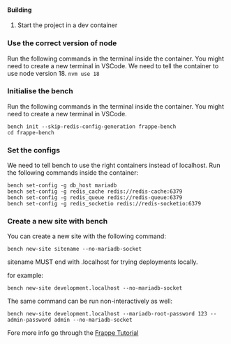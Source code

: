 #### Building

1. Start the project in a dev container

### Use the correct version of node

Run the following commands in the terminal inside the container. You might need to create a new terminal in VSCode. We need to tell the container to use node version 18.
`nvm use 18`

### Initialise the bench

Run the following commands in the terminal inside the container. You might need to create a new terminal in VSCode.

```shell
bench init --skip-redis-config-generation frappe-bench
cd frappe-bench
```

### Set the configs

We need to tell bench to use the right containers instead of localhost. Run the following commands inside the container:

```shell
bench set-config -g db_host mariadb
bench set-config -g redis_cache redis://redis-cache:6379
bench set-config -g redis_queue redis://redis-queue:6379
bench set-config -g redis_socketio redis://redis-socketio:6379
```

### Create a new site with bench

You can create a new site with the following command:

```shell
bench new-site sitename --no-mariadb-socket
```

sitename MUST end with .localhost for trying deployments locally.

for example:

```shell
bench new-site development.localhost --no-mariadb-socket
```

The same command can be run non-interactively as well:

```shell
bench new-site development.localhost --mariadb-root-password 123 --admin-password admin --no-mariadb-socket
```

Fore more info go through the [Frappe Tutorial](https://frappeframework.com/docs/user/en/tutorial)
